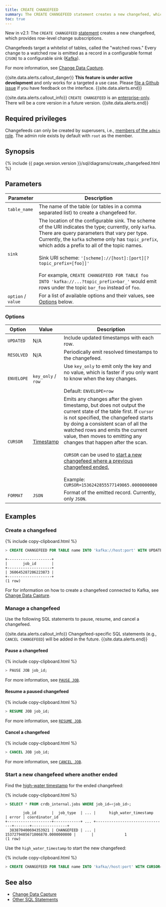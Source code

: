 ```yaml
---
title: CREATE CHANGEFEED
summary: The CREATE CHANGEFEED statement creates a new changefeed, which provides row-level change subscriptions.
toc: true
---
```


<span class="version-tag">New in v2.1:</span> The `CREATE CHANGEFEED` [statement](sql-statements.html) creates a new changefeed, which provides row-level change subscriptions.

Changefeeds target a whitelist of tables, called the "watched rows." Every change to a watched row is emitted as a record in a configurable format (`JSON`) to a configurable sink ([Kafka](https://kafka.apache.org/)).

For more information, see [Change Data Capture](change-data-capture.html).

{{site.data.alerts.callout_danger}}
**This feature is under active development** and only works for a targeted a use case. Please [file a Github issue](file-an-issue.html) if you have feedback on the interface.
{{site.data.alerts.end}}

{{site.data.alerts.callout_info}}
`CREATE CHANGEFEED` is an [enterprise-only](enterprise-licensing.html). There will be a core version in a future version.
{{site.data.alerts.end}}

## Required privileges

Changefeeds can only be created by superusers, i.e., [members of the `admin` role](create-and-manage-users.html). The admin role exists by default with `root` as the member.

## Synopsis

<div>
  {% include {{ page.version.version }}/sql/diagrams/create_changefeed.html %}
</div>

## Parameters

Parameter | Description
----------|------------
`table_name` | The name of the table (or tables in a comma separated list) to create a changefeed for.
`sink` | The location of the configurable sink. The scheme of the URI indicates the type; currently, only `kafka`. There are query parameters that vary per type. Currently, the `kafka` scheme only has `topic_prefix`, which adds a prefix to all of the topic names.<br><br>Sink URI scheme: `'[scheme]://[host]:[port][?topic_prefix=[foo]]'` <br><br>For example, `CREATE CHANGEFEED FOR TABLE foo INTO 'kafka://...?topic_prefix=bar_'` would emit rows under the topic `bar_foo` instead of `foo`.
`option` / `value` | For a list of available options and their values, see [Options](#options) below.


<!-- `IF NOT EXISTS` | Create a new changefeed only if a changefeed of the same name does not already exist; if one does exist, do not return an error.
`name` | The name of the changefeed to create, which [must be unique](#create-fails-name-already-in-use) and follow these [identifier rules](keywords-and-identifiers.html#identifiers). -->

### Options

Option | Value | Description
-------|-------|------------
`UPDATED` | N/A | Include updated timestamps with each row.
`RESOLVED` | N/A | Periodically emit resolved timestamps to the changefeed.
`ENVELOPE` | `key_only` / `row` | Use `key_only` to emit only the key and no value, which is faster if you only want to know when the key changes.<br><br>Default: `ENVELOPE=row `
`CURSOR` | [Timestamp](as-of-system-time.html#parameters)  | Emits any changes after the given timestamp, but does not output the current state of the table first. If `cursor` is not specified, the changefeed starts by doing a consistent scan of all the watched rows and emits the current value, then moves to emitting any changes that happen after the scan.<br><br>`CURSOR` can be used to [start a new changefeed where a previous changefeed ended.](#start-a-new-changefeed-where-another-ended)<br><br>Example: `CURSOR=1536242855577149065.0000000000`
`FORMAT` | `JSON` | Format of the emitted record. Currently, only `JSON`.
<!--
`WITH envelope=key_only` | Emits only the key and no value, which is faster if you only want to know when the key changes. `WITH envelope=row `is the default. In v2.1, there will also be a `WITH envelope=diff`, which emits the old and new value of the changed row.
`WITH format=json` | Default value. In v2.1, `WITH format=avro` will also be supported.-->

## Examples

### Create a changefeed

{% include copy-clipboard.html %}
~~~ sql
> CREATE CHANGEFEED FOR TABLE name INTO 'kafka://host:port' WITH UPDATED, RESOLVED;
~~~
~~~
+--------------------+
|       job_id       |
+--------------------+
| 360645287206223873 |
+--------------------+
(1 row)
~~~

For for information on how to create a changefeed connected to Kafka, see [Change Data Capture](change-data-capture.html#create-a-changefeed-connected-to-kafka).

### Manage a changefeed

Use the following SQL statements to pause, resume, and cancel a changefeed.

{{site.data.alerts.callout_info}}
Changefeed-specific SQL statements (e.g., `CANCEL CHANGEFEED`) will be added in the future.
{{site.data.alerts.end}}

#### Pause a changefeed

{% include copy-clipboard.html %}
~~~ sql
> PAUSE JOB job_id;
~~~

For more information, see [`PAUSE JOB`](pause-job.html).

#### Resume a paused changefeed

{% include copy-clipboard.html %}
~~~ sql
> RESUME JOB job_id;
~~~

For more information, see [`RESUME JOB`](resume-job.html).

#### Cancel a changefeed

{% include copy-clipboard.html %}
~~~ sql
> CANCEL JOB job_id;
~~~

For more information, see [`CANCEL JOB`](cancel-job.html).

### Start a new changefeed where another ended

Find the [high-water timestamp](change-data-capture.html#monitor-a-changefeed) for the ended changefeed:

{% include copy-clipboard.html %}
~~~ sql
> SELECT * FROM crdb_internal.jobs WHERE job_id=<job_id>;
~~~
~~~
        job_id       |  job_type  | ... |      high_water_timestamp      | error | coordinator_id
+--------------------+------------+ ... +--------------------------------+-------+----------------+
  383870400694353921 | CHANGEFEED | ... | 1537279405671006870.0000000000 |       |              1
(1 row)
~~~

Use the `high_water_timestamp` to start the new changefeed:

{% include copy-clipboard.html %}
~~~ sql
> CREATE CHANGEFEED FOR TABLE name INTO 'kafka//host:port' WITH CURSOR=<high_water_timestamp>;
~~~

## See also

- [Change Data Capture](change-data-capture.html)
- [Other SQL Statements](sql-statements.html)
